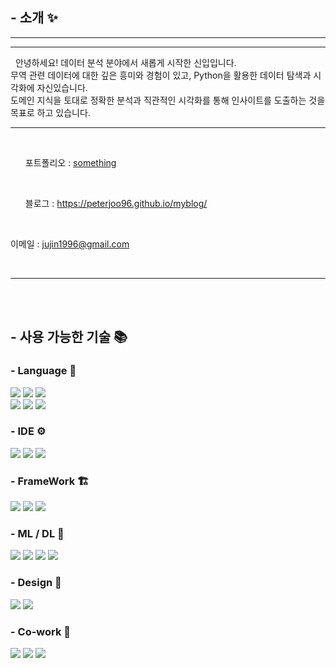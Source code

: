 <h2 class="heading-element" dir="auto">- 소개 ✨</h2>
<div>
  <hr>
  <!---프로그래머스 등급 넣을 자리--->
  <hr>
  <p id='introduce'>
  &nbsp;&nbsp;안녕하세요! 데이터 분석 분야에서 새롭게 시작한 신입입니다.<br>
  무역 관련 데이터에 대한 깊은 흥미와 경험이 있고, Python을 활용한 데이터 탐색과 시각화에 자신있습니다.<br>
  도메인 지식을 토대로 정확한 분석과 직관적인 시각화를 통해 인사이트를 도출하는 것을 목표로 하고 있습니다.
  </p>
<hr>
  <p>
    <br>
    <ul>포트폴리오 : <a href="#">something</a> </ul><br>
    <ul>블로그 : <a href="https://peterjoo96.github.io/myblog/">https://peterjoo96.github.io/myblog/</a></ul> <br>
    <ul style="list-style: none; padding: 0;">
        이메일 : 
        <a href="mailto:jujin1996@gmail.com">jujin1996@gmail.com</a>
    </ul> <br>
  </p>
</div>
<hr>
<br><br>
<h2 class="heading-element" dir="auto">- 사용 가능한 기술 📚</h2>
<div>
  <h3 class="subheading-element" dir="auto">- Language 📖</h3>
  <p>
    <img src='https://img.shields.io/badge/Python-FFD43B?style=for-the-badge&logo=python&logoColor=black'>
    <img src='https://img.shields.io/badge/Oracle-F80000?style=for-the-badge&logo=Oracle&logoColor=white'>
    <img src='https://img.shields.io/badge/HTML5-E34F26?style=for-the-badge&logo=html5&logoColor=white'>
    <br>
    <img src='https://img.shields.io/badge/java-%23ED8B00.svg?style=for-the-badge&logo=openjdk&logoColor=white'>
    <img src='https://img.shields.io/badge/JavaScript-323330?style=for-the-badge&logo=javascript&logoColor=F7DF1E'>
    <img src="https://img.shields.io/badge/jQuery-0769AD?style=for-the-badge&logo=jquery&logoColor=white">
  </p> 

<h3 class="subheading-element" dir="auto">- IDE ⚙️</h3>
  <p>
    <img src="https://img.shields.io/badge/Jupyter-F37626.svg?&style=for-the-badge&logo=Jupyter&logoColor=white">
    <img src="https://img.shields.io/badge/Visual_Studio_Code-0078D4?style=for-the-badge&logo=visual%20studio%20code&logoColor=white">
    <img src="https://img.shields.io/badge/Eclipse-2C2255?style=for-the-badge&logo=eclipse&logoColor=white">
  </p>

<h3 class="subheading-element" dir="auto">- FrameWork 🏗️</h3>
  <p>
    <img src="https://img.shields.io/badge/Spring-6DB33F?style=for-the-badge&logo=spring&logoColor=white">
    <img src="https://img.shields.io/badge/Spring_Boot-F2F4F9?style=for-the-badge&logo=spring-boot">
    <img src="https://img.shields.io/badge/gradle-02303A?style=for-the-badge&logo=gradle&logoColor=white">
  </p>
  
  <h3 class="subheading-element" dir="auto">- ML / DL 🤖</h3>
  <p>
    <img src='https://img.shields.io/badge/scikit_learn-F7931E?style=for-the-badge&logo=scikit-learn&logoColor=white'>
    <img src='https://img.shields.io/badge/Numpy-777BB4?style=for-the-badge&logo=numpy&logoColor=white'>
    <img src='https://img.shields.io/badge/Pandas-2C2D72?style=for-the-badge&logo=pandas&logoColor=white'>
    <img src='https://img.shields.io/badge/Selenium-43B02A?style=for-the-badge&logo=Selenium&logoColor=white'>
  </p>
  
  <h3 class="subheading-element" dir="auto">- Design 🎨</h3>
  <p>
    <img src='https://img.shields.io/badge/Figma-F24E1E?style=for-the-badge&logo=figma&logoColor=white'>
    <img src='https://img.shields.io/badge/CSS3-1572B6?style=for-the-badge&logo=css3&logoColor=white'>
  </p>
  
  <h3 class="subheading-element" dir="auto">- Co-work 👥</h3>
  <p>
    <img src='https://img.shields.io/badge/GIT-E44C30?style=for-the-badge&logo=git&logoColor=white'>
    <img src='https://img.shields.io/badge/GitHub-100000?style=for-the-badge&logo=github&logoColor=white'>
    <img src='https://img.shields.io/badge/Notion-000000?style=for-the-badge&logo=notion&logoColor=white'>
  </p>
</div>




<!---
Peterjoo96/Peterjoo96 is a  special ✨ repository because its `README.md` (this file) appears on your GitHub profile.
You can click the Preview link to take a look at your changes.
--->

